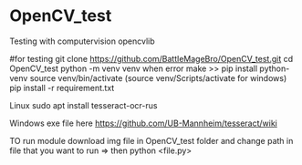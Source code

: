 # OpenCV_test
Testing with computervision opencvlib


#for testing
git clone https://github.com/BattleMageBro/OpenCV_test.git
cd OpenCV_test
python -m venv venv
when error make >> pip install python-venv
source venv/bin/activate (source venv/Scripts/activate for windows)
pip install -r requirement.txt

Linux
sudo apt install tesseract-ocr-rus

Windows
exe file here https://github.com/UB-Mannheim/tesseract/wiki

TO run module download img file in OpenCV_test folder and change path in file that you want to run => then
python <file.py>